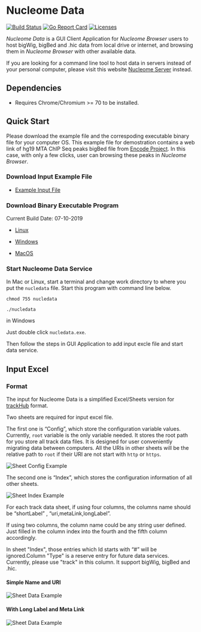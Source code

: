 # Nucleome Data

[![Build Status](https://travis-ci.org/nucleome/nucledata.svg?branch=master)](https://travis-ci.org/nucleome/nucledata)
[![Go Report Card](https://goreportcard.com/badge/github.com/nucleome/nucledata)](https://goreportcard.com/report/github.com/nucleome/nucledata)
[![Licenses](https://img.shields.io/badge/license-bsd-orange.svg)](https://opensource.org/licenses/BSD-3-Clause)


*Nucleome Data* is a GUI Client Application for *Nucleome Browser* users to host bigWig, bigBed and .hic data from local drive or internet, and browsing them in *Nucleome Browser* with other available data.

If you are looking for a command line tool to host data in servers instead of your personal computer, please visit this website [Nucleome Server](https://github.com/nucleome/nucleserver) instead.

## Dependencies

- Requires Chrome/Chromium >= 70 to be installed.

## Quick Start
Please download the example file and the correspoding executable binary file for your computer OS. This example file for demostration contains a web link of hg19 MTA ChIP Seq peaks bigBed file from [Encode Project](https://www.encodeproject.org/). In this case, with only a few clicks, user can browsing these peaks in *Nucleome Browser*.


### Download Input Example File
- [Example Input File](https://vis.nucleome.org/static/ndata/cnb.xlsx)

### Download Binary Executable Program

Current Build Date: 07-10-2019

- [Linux](https://vis.nucleome.org/static/nucledata/current/linux/nucledata)

- [Windows](https://vis.nucleome.org/static/nucledata/current/win64/nucledata.exe)

- [MacOS](https://vis.nucleome.org/static/nucledata/current/mac/nucledata)

### Start Nucleome Data Service

In Mac or Linux, start a terminal and change work directory to where you put the `nucledata` file. Start this program with command line below.

`chmod 755 nucledata`

`./nucledata`

in Windows 

Just double click `nucledata.exe`.

Then follow the steps in GUI Application to add input excle file and start data service.


## Input Excel 
### Format
The input for Nucleome Data is a simplified Excel/Sheets version for [trackHub](https://genome.ucsc.edu/goldenpath/help/hgTrackHubHelp.html) format. 

Two sheets are required for input excel file. 

The first one is “Config”,  which store the configuration variable values. Currently, `root` variable is the only variable needed. It stores the root path for you store all track data files. It is designed for user conveniently migrating data between computers. All the URIs in other sheets will be the relative path to `root` if their URI are not start with `http` or `https`.

![Sheet Config Example](https://nucleome.github.io/image/sheetConfig.png)

The second one is “Index”, which stores the configuration information of all other sheets.

![Sheet Index Example](https://nucleome.github.io/image/sheetIndex.png)

For each track data sheet, if using four columns, the columns name should be “shortLabel” , “uri,metaLink,longLabel”.

If using two columns, the column name could be any string user defined. Just filled in the column index into the fourth and the fifth column accordingly. 

In sheet "Index", those entries which Id starts with “#” will be ignored.Column "Type" is a reserve entry for future data services. Currently, please use "track" in this column. It support bigWig, bigBed and .hic.

#### Simple Name and URI
![Sheet Data Example](https://nucleome.github.io/image/sheetSimpleData.png)

#### With Long Label and Meta Link
![Sheet Data Example](https://nucleome.github.io/image/sheetData4.png)

